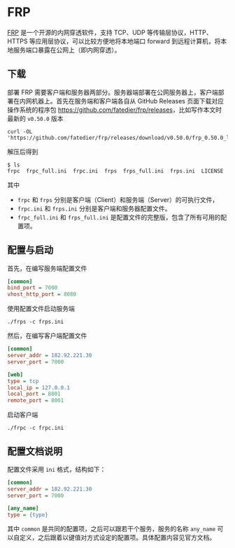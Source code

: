# FRP

[FRP](https://github.com/fatedier/frp) 是一个开源的内网穿透软件，支持 TCP、UDP 等传输层协议，HTTP、HTTPS 等应用层协议，可以比较方便地将本地端口 forward 到远程计算机，将本地服务端口暴露在公网上（即内网穿透）。

## 下载

部署 FRP 需要客户端和服务器两部分。服务器端部署在公网服务器上，客户端部署在内网机器上。首先在服务端和客户端各自从 GitHub Releases 页面下载对应操作系统的程序包 <https://github.com/fatedier/frp/releases>，比如写作本文时最新的 `v0.50.0` 版本

```shell
curl -OL 'https://github.com/fatedier/frp/releases/download/v0.50.0/frp_0.50.0_linux_amd64.tar.gz'
```

解压后得到

```shell
$ ls
frpc  frpc_full.ini  frpc.ini  frps  frps_full.ini  frps.ini  LICENSE
```

其中

- `frpc` 和 `frps` 分别是客户端（Client）和服务端（Server）的可执行文件，
- `frpc.ini` 和 `frps.ini` 分别是客户端和服务器配置文件。
- `frpc_full.ini` 和 `frps_full.ini` 是配置文件的完整版，包含了所有可用的配置项。

## 配置与启动

首先，在编写服务端配置文件

```ini
[common]
bind_port = 7000
vhost_http_port = 8080
```

使用配置文件启动服务端

```shell
./frps -c frps.ini
```

然后，在编写客户端配置文件

```ini
[common]
server_addr = 182.92.221.30
server_port = 7000

[web]
type = tcp
local_ip = 127.0.0.1
local_port = 8001
remote_port = 8001
```

启动客户端

```shell
./frpc -c frpc.ini
```

## 配置文档说明

配置文件采用 `ini` 格式，结构如下：

```ini
[common]
server_addr = 182.92.221.30
server_port = 7000

[any_name]
type = {type}
```

其中 `common` 是共同的配置项，之后可以跟若干个服务，服务的名称 `any_name` 可以自定义，之后跟着以键值对方式设定的配置项。具体配置内容见官方文档。
